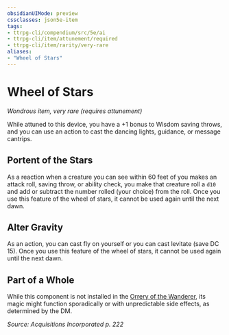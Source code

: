 ```yaml
---
obsidianUIMode: preview
cssclasses: json5e-item
tags:
- ttrpg-cli/compendium/src/5e/ai
- ttrpg-cli/item/attunement/required
- ttrpg-cli/item/rarity/very-rare
aliases: 
- "Wheel of Stars"
---
```

# Wheel of Stars
*Wondrous item, very rare (requires attunement)*  


While attuned to this device, you have a +1 bonus to Wisdom saving throws, and you can use an action to cast the dancing lights, guidance, or message cantrips.

## Portent of the Stars

As a reaction when a creature you can see within 60 feet of you makes an attack roll, saving throw, or ability check, you make that creature roll a `d10` and add or subtract the number rolled (your choice) from the roll. Once you use this feature of the wheel of stars, it cannot be used again until the next dawn.

## Alter Gravity

As an action, you can cast fly on yourself or you can cast levitate (save DC 15). Once you use this feature of the wheel of stars, it cannot be used again until the next dawn.

## Part of a Whole

While this component is not installed in the [Orrery of the Wanderer](orrery-of-the-wanderer-ai.md), its magic might function sporadically or with unpredictable side effects, as determined by the DM.

*Source: Acquisitions Incorporated p. 222*